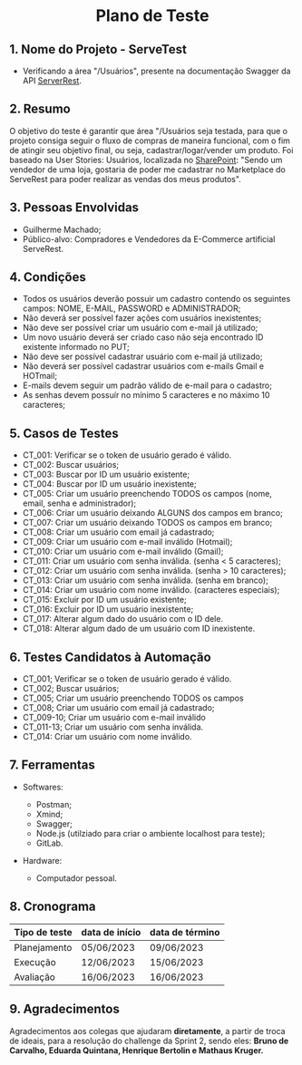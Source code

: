 <div align="center">
    <h1> Plano de Teste </h1>
</div>

## 1. Nome do Projeto - ServeTest
- Verificando a área "/Usuários", presente na documentação Swagger da API [ServerRest](https://serverest.dev/#/).

## 2. Resumo
O objetivo do teste é garantir que área "/Usuários seja testada, para que o projeto consiga seguir o fluxo de compras de maneira funcional, com o fim de atingir seu objetivo final, ou seja, cadastrar/logar/vender um produto. Foi baseado na User Stories: Usuários, localizada no [SharePoint](https://compasso.sharepoint.com/sites/qa/pb/java/SitePages/Sprint-2.aspx): "Sendo um vendedor de uma loja, gostaria de poder me cadastrar no Marketplace do ServeRest para poder realizar as vendas dos meus produtos".

## 3. Pessoas Envolvidas
- Guilherme Machado;
- Público-alvo: Compradores e Vendedores da E-Commerce artificial ServeRest.

## 4. Condições
- Todos os usuários deverão possuir um cadastro contendo os seguintes campos: NOME, E-MAIL, PASSWORD e ADMINISTRADOR;
- Não deverá ser possível fazer ações com usuários inexistentes;
- Não deve ser possível criar um usuário com e-mail já utilizado;
- Um novo usuário deverá ser criado caso não seja encontrado ID existente informado no PUT;
- Não deve ser possível cadastrar usuário com e-mail já utilizado;
- Não deverá ser possível cadastrar usuários com e-mails Gmail e HOTmail;
- E-mails devem seguir um padrão válido de e-mail para o cadastro;
- As senhas devem possuír no mínimo 5 caracteres e no máximo 10 caracteres;

## 5. Casos de Testes
- CT_001: Verificar se o token de usuário gerado é válido.
- CT_002: Buscar usuários;
- CT_003: Buscar por ID um usuário existente;
- CT_004: Buscar por ID um usuário inexistente;
- CT_005: Criar um usuário preenchendo TODOS os campos (nome, email, senha e administrador);
- CT_006: Criar um usuário deixando ALGUNS dos campos em branco;
- CT_007: Criar um usuário deixando TODOS os campos em branco;
- CT_008: Criar um usuário com email já cadastrado;
- CT_009: Criar um usuário com e-mail inválido (Hotmail);
- CT_010: Criar um usuário com e-mail inválido (Gmail);
- CT_011: Criar um usuário com senha inválida. (senha < 5 caracteres);
- CT_012: Criar um usuário com senha inválida. (senha > 10 caracteres);
- CT_013: Criar um usuário com senha inválida. (senha em branco);
- CT_014: Criar um usuário com nome inválido. (caracteres especiais);
- CT_015: Excluir por ID um usuário existente;
- CT_016: Excluir por ID um usuário inexistente;
- CT_017: Alterar algum dado do usuário com o ID dele.
- CT_018: Alterar algum dado de um usuário com ID inexistente.

  	
## 6. Testes Candidatos à Automação
- CT_001; Verificar se o token de usuário gerado é válido.
- CT_002; Buscar usuários;
- CT_005; Criar um usuário preenchendo TODOS os campos
- CT_008; Criar um usuário com email já cadastrado;
- CT_009-10; Criar um usuário com e-mail inválido
- CT_011-13; Criar um usuário com senha inválida.
- CT_014: Criar um usuário com nome inválido.

## 7. Ferramentas
- Softwares:
	- Postman;
	- Xmind;
	- Swagger;
	- Node.js (utilziado para criar o ambiente localhost para teste);
	- GitLab.

- Hardware:
	- Computador pessoal.

## 8. Cronograma

| Tipo de teste      | data de início  | data de término  |
| ------------------ | --------------- | ---------------- |
| Planejamento       | 05/06/2023      | 09/06/2023       |
| Execução           | 12/06/2023      | 15/06/2023       |
| Avaliação          | 16/06/2023      | 16/06/2023       |

## 9. Agradecimentos
Agradecimentos aos colegas que ajudaram **diretamente**, a partir de troca de ideais,  para a resolução do challenge da Sprint 2, sendo eles: **Bruno de Carvalho, Eduarda Quintana, Henrique Bertolin e Mathaus Kruger.**

